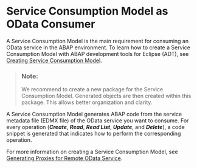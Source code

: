 <!-- loio50ec2f8eae16460dbf5bef769b00a9d8 -->

# Service Consumption Model as OData Consumer

A Service Consumption Model is the main requirement for consuming an OData service in the ABAP environment. To learn how to create a Service Consumption Model with ABAP development tools for Eclipse \(ADT\), see [Creating Service Consumption Model](https://help.sap.com/docs/abap-cloud/abap-development-tools-user-guide/creating-service-consumption-model?version=sap_btp).

> ### Note:  
> We recommend to create a new package for the Service Consumption Model. Generated objects are then created within this package. This allows better organization and clarity.

A Service Consumption Model generates ABAP code from the service metadata file \(EDMX file\) of the OData service you want to consume. For every operation \(***Create***, ***Read***, ***Read List***, ***Update***, and ***Delete***\), a code snippet is generated that indicates how to perform the corresponding operation.

For more information on creating a Service Consumption Model, see [Generating Proxies for Remote OData Service](https://help.sap.com/docs/abap-cloud/abap-development-tools-user-guide/generating-proxies-for-remote-odata-service?version=sap_btp).

